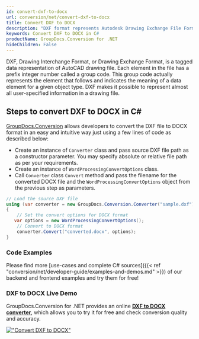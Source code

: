 ```yaml
---
id: convert-dxf-to-docx
url: conversion/net/convert-dxf-to-docx
title: Convert DXF to DOCX
description: "DXF format represents Autodesk Drawing Exchange File Format with .dxf extension. Learn how to convert DXF to DOCX file programmatically in C# language using GroupDocs.Conversion for .NET library."
keywords: Convert DXF to DOCX in C#
productName: GroupDocs.Conversion for .NET
hideChildren: False
---
```


DXF, Drawing Interchange Format, or Drawing Exchange Format, is a tagged data representation of AutoCAD drawing file. Each element in the file has a prefix integer number called a group code. This group code actually represents the element that follows and indicates the meaning of a data element for a given object type. DXF makes it possible to represent almost all user-specified information in a drawing file.

## Steps to convert DXF to DOCX in C#

[GroupDocs.Conversion](https://products.groupdocs.com/conversion/net) allows developers to convert the DXF file to DOCX format in an easy and intuitive way just using a few lines of code as described below:

* Create an instance of `Converter` class and pass source DXF file path as a constructor parameter. You may specify absolute or relative file path as per your requirements. 
* Create an instance of `WordProcessingConvertOptions` class.
* Call `Converter` class `Convert` method and pass the filename for the converted DOCX file and the `WordProcessingConvertOptions` object from the previous step as parameters.

```csharp
// Load the source DXF file
using (var converter = new GroupDocs.Conversion.Converter("sample.dxf"))
{
    // Set the convert options for DOCX format
   var options = new WordProcessingConvertOptions();
    // Convert to DOCX format
    converter.Convert("converted.docx", options);
}
```

### Code Examples

Please find more [use-cases and complete C# sources]({{< ref "conversion/net/developer-guide/examples-and-demos.md" >}}) of our backend and frontend examples and try them for free!

### DXF to DOCX Live Demo

GroupDocs.Conversion for .NET provides an online [**DXF to DOCX converter**](https://products.groupdocs.app/conversion/dxf-to-docx), which allows you to try it for free and check conversion quality and accuracy.

[!["Convert DXF to DOCX"](conversion/net/images/convert-to-docx/convert-dxf-to-docx.png)](https://products.groupdocs.app/conversion/dxf-to-docx)